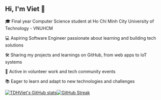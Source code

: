 <!--
**TDHViet/TDHViet** is a ✨ _special_ ✨ repository because its `README.md` (this file) appears on your GitHub profile.

Here are some ideas to get you started:

- 🔭 I’m currently working on ...
- 🌱 I’m currently learning ...
- 👯 I’m looking to collaborate on ...
- 🤔 I’m looking for help with ...
- 💬 Ask me about ...
- 📫 How to reach me: ...
- 😄 Pronouns: ...
- ⚡ Fun fact: ...
-->
## Hi, I'm Viet 👋

🎓 Final year Computer Science student at Ho Chi Minh City University of Technology - VNUHCM

💻 Aspiring Software Engineer passionate about learning and building tech solutions

🛠️ Sharing my projects and learnings on GitHub, from web apps to IoT systems

🌱 Active in volunteer work and tech community events

📚 Eager to learn and adapt to new technologies and challenges

[![TDHViet's GitHub stats](https://github-readme-stats.vercel.app/api?username=TDHViet&theme=highcontrast)](https://github.com/TDHViet/github-readme-stats)[![GitHub Streak](https://streak-stats.demolab.com/?user=TDHViet&theme=highcontrast)](https://git.io/streak-stats)




